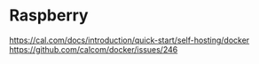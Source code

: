 # Raspberry

https://cal.com/docs/introduction/quick-start/self-hosting/docker
https://github.com/calcom/docker/issues/246